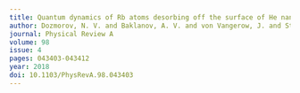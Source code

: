 ```yaml
---
title: Quantum dynamics of Rb atoms desorbing off the surface of He nanodroplets
author: Dozmorov, N. V. and Baklanov, A. V. and von Vangerow, J. and Stienkemeier, F. and Fordyce, J. A. M. and Mudrich, M.
journal: Physical Review A
volume: 98
issue: 4
pages: 043403-043412
year: 2018
doi: 10.1103/PhysRevA.98.043403
---
```

